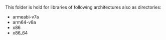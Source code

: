 This folder is hold for libraries of following architectures also as directories:

- armeabi-v7a
- arm64-v8a
- x86
- x86_64

